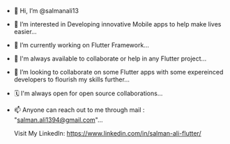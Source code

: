 - 👋 Hi, I’m @salmanali13
- 👀 I’m interested in Developing innovative Mobile apps to help make lives easier...
- 🌱 I’m currently working on Flutter Framework...
- 🤝 I'm always available to collaborate or help in any Flutter project...  
- 💞️ I’m looking to collaborate on some Flutter apps with some expereinced developers to flourish my skills further...
- 🗓️ I'm always open for open source collaborations...
- 📫 Anyone can  reach out to me through mail : "salman.ali1394@gmail.com"...

  Visit My LinkedIn: https://www.linkedin.com/in/salman-ali-flutter/

<!---
salmanali13/salmanali13 is a ✨ special ✨ repository because its `README.md` (this file) appears on your GitHub profile.
You can click the Preview link to take a look at your changes.
--->
